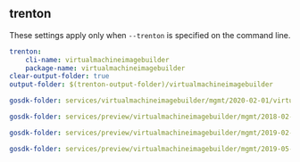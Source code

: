 
## trenton

These settings apply only when `--trenton` is specified on the command line.

``` yaml $(trenton)
trenton:
    cli-name: virtualmachineimagebuilder
    package-name: virtualmachineimagebuilder
clear-output-folder: true
output-folder: $(trenton-output-folder)/virtualmachineimagebuilder
```

``` yaml $(tag) == 'package-2020-02' && $(trenton)
gosdk-folder: services/virtualmachineimagebuilder/mgmt/2020-02-01/virtualmachineimagebuilder
```

``` yaml $(tag) == 'package-2018-02' && $(trenton)
gosdk-folder: services/preview/virtualmachineimagebuilder/mgmt/2018-02-01-preview/virtualmachineimagebuilder
```

``` yaml $(tag) == 'package-2019-02' && $(trenton)
gosdk-folder: services/preview/virtualmachineimagebuilder/mgmt/2019-02-01-preview/virtualmachineimagebuilder
```

``` yaml $(tag) == 'package-preview-2019-05' && $(trenton)
gosdk-folder: services/preview/virtualmachineimagebuilder/mgmt/2019-05-01-preview/virtualmachineimagebuilder
```
